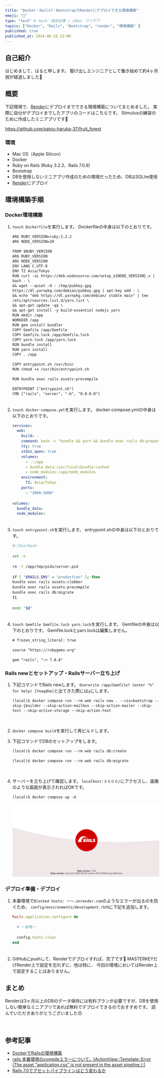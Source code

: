 ```yaml
---
title: "Docker・Rails7・BootstrapでRenderにデプロイできる環境構築"
emoji: "🍏"
type: "tech" # tech: 技術記事 / idea: アイデア
topics: ["Docker", "Rails", "Bootstrap", "render", "環境構築" ]
published: true
published_at: 2024-06-25 12:00
---
```

## 自己紹介
はじめまして、はると申します。
駆け出しエンジニアとして働き始めて約4ヶ月弱が経過しました🐣


## 概要
下記環境で、[Render](https://render.com/)にデプロイまでできる環境構築についてまとめました。
実際に自分がデプロイまでしたアプリのコードはこちらです。
Stimulusの練習のために作成したミニアプリです🍎

https://github.com/satou-haruka-37/fruit_forest

### 環境
- Mac OS（Apple Silicon）
- Docker
- Ruby on Rails (Ruby 3.2.2、Rails 7.0.8)
- Bootstrap
- DBを使用しないミニアプリ作成のための環境だったため、DBはSQLite使用
- [Render](https://render.com/)にデプロイ


## 環境構築手順
### Docker環境構築
1. `touch Dockerfile`を実行します。
    Dockerfileの中身は以下のとおりです。
    ```Dockerfile:Dockerfile
    ARG RUBY_VERSION=ruby:3.2.2
    ARG NODE_VERSION=20

    FROM $RUBY_VERSION
    ARG RUBY_VERSION
    ARG NODE_VERSION
    ENV LANG C.UTF-8
    ENV TZ Asia/Tokyo
    RUN curl -sL https://deb.nodesource.com/setup_${NODE_VERSION}.x | bash - \
    && wget --quiet -O - /tmp/pubkey.gpg https://dl.yarnpkg.com/debian/pubkey.gpg | apt-key add - \
    && echo "deb https://dl.yarnpkg.com/debian/ stable main" | tee /etc/apt/sources.list.d/yarn.list \
    && apt-get update -qq \
    && apt-get install -y build-essential nodejs yarn
    RUN mkdir /app
    WORKDIR /app
    RUN gem install bundler
    COPY Gemfile /app/Gemfile
    COPY Gemfile.lock /app/Gemfile.lock
    COPY yarn.lock /app/yarn.lock
    RUN bundle install
    RUN yarn install
    COPY . /app

    COPY entrypoint.sh /usr/bin/
    RUN chmod +x /usr/bin/entrypoint.sh

    RUN bundle exec rails assets:precompile

    ENTRYPOINT ["entrypoint.sh"]
    CMD ["rails", "server", "-b", "0.0.0.0"]
    ```
    　　
2. `touch docker-compose.yml`を実行します。
    docker-compose.ymlの中身は以下のとおりです。
    ```yml:docker-compose.yml
    services:
      web:
        build: .
        command: bash -c "bundle && yarn && bundle exec rails db:prepare && yarn build && yarn build:css && rm -f tmp/pids/server.pid && bundle exec rails s -p 3000 -b '0.0.0.0'"
        tty: true
        stdin_open: true
        volumes:
          - .:/app
          - bundle_data:/usr/local/bundle:cached
          - node_modules:/app/node_modules
        environment:
          TZ: Asia/Tokyo
        ports:
          - "3000:3000"

    volumes:
      bundle_data:
      node_modules:
    ```
    　　
3. `touch entrypoint.sh`を実行します。
    entrypoint.shの中身は以下のとおりです。
    ```sh:entrypoint.sh
    #!/bin/bash

    set -e

    rm -f /app/tmp/pids/server.pid

    if [ "$RAILS_ENV" = "production" ]; then
    bundle exec rails assets:clobber
    bundle exec rails assets:precompile
    bundle exec rails db:migrate
    fi

    exec "$@"
    ```
    　　
4. `touch Gemfile Gemfile.lock yarn.lock`を実行します。
    Gemfileの中身は以下のとおりです。
    Gemfile.lockとyarn.lockは編集しません。
    ```Gemfile:Gemfile
    # frozen_string_literal: true

    source "https://rubygems.org"

    gem "rails", "~> 7.0.8"
    ```

### Rails newとセットアップ・Railsサーバー立ち上げ
1. 下記コマンドでRails newします。
    `Overwrite /app/Gemfile? (enter "h" for help) [Ynaqdhm]`と出てきた際には`y`にします。
    ```bash:bash
    (local)$ docker compose run --rm web rails new . --css=bootstrap --skip-jbuilder --skip-action-mailbox --skip-action-mailer --skip-test --skip-active-storage --skip-action-text
    ```
    　　
2. `docker compose build`を実行して再ビルドします。
　　
3. 下記コマンドでDBのセットアップをします。
    ```bash:bash
    (local)$ docker compose run --rm web rails db:create

    (local)$ docker compose run --rm web rails db:migrate
    ```
    　　
4. サーバーを立ち上げて確認します。
    `localhost:３０００/`にアクセスし、画像のような画面が表示されればOKです。
    ```bash:bash
    (local)$ docker compose up -d
    ```

    ![](/images/render-docker-bootstrap/image.png)
    　　

### デプロイ準備・デプロイ
1. 本番環境で`Blocked hosts: 〜〜.onrender.com`のようなエラーが出るのを防ぐため、
    `config/environments/development.rb内`に下記を追加します。
    ```ruby:development.rb
    Rails.application.configure do

      # 〜省略〜

      config.hosts.clear
    end
    ```
    　　
2. GitHubにpushして、Renderでデプロイすれば、完了です🎉
MASTERKEYだけRender上で設定を忘れずに、他は特に、
今回の環境においてはRender上で設定することはありません。

## まとめ
Renderは3ヶ月以上のDBのデータ保持には有料プランが必要ですが、DBを使用しない簡単なミニアプリであれば無料でデプロイできるのでおすすめです。
読んでいただきありがとうございました😊

　
## 参考記事
- [DockerでRailsの環境構築](https://qiita.com/fussy113/items/e9f7457ad4de74023ef6)
- [rails 本番環境のcompileエラーについて。[ActionView::Template::Error (The asset "application.css" is not present in the asset pipeline.):]](https://qiita.com/masarumosu/items/45c869a10cbf89d18075)
- [Rails 7.0でアセットパイプラインはどう変わるか](https://www.wantedly.com/companies/wantedly/post_articles/354873)
